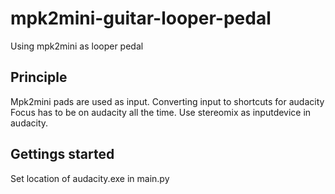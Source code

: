 # mpk2mini-guitar-looper-pedal


Using mpk2mini as looper pedal

## Principle

Mpk2mini pads are used as input. Converting input to shortcuts for audacity
Focus has to be on audacity all the time.
Use stereomix as inputdevice in audacity.

## Gettings started

Set location of audacity.exe in main.py
